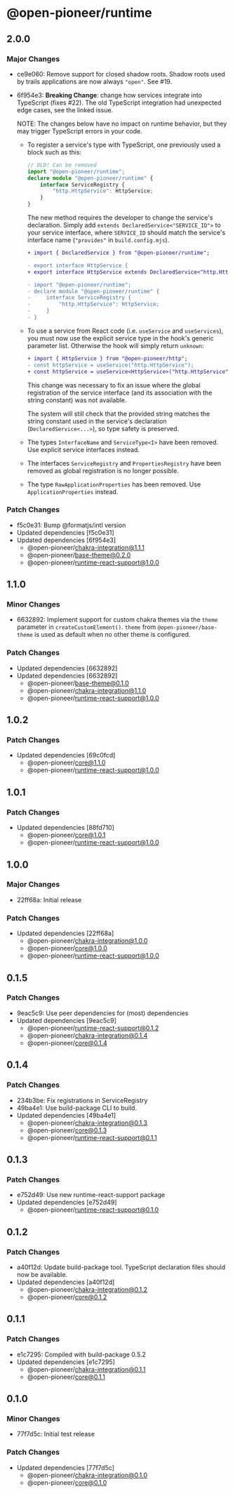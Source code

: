 # @open-pioneer/runtime

## 2.0.0

### Major Changes

-   ce9e060: Remove support for closed shadow roots.
    Shadow roots used by trails applications are now always `"open"`.
    See #19.
-   6f954e3: **Breaking Change**: change how services integrate into TypeScript (fixes #22).
    The old TypeScript integration had unexpected edge cases, see the linked issue.

    NOTE: The changes below have no impact on runtime behavior, but they may trigger TypeScript errors in your code.

    -   To register a service's type with TypeScript, one previously used a block such as this:

        ```ts
        // OLD! Can be removed
        import "@open-pioneer/runtime";
        declare module "@open-pioneer/runtime" {
            interface ServiceRegistry {
                "http.HttpService": HttpService;
            }
        }
        ```

        The new method requires the developer to change the service's declaration.
        Simply add `extends DeclaredService<"SERVICE_ID">` to your service interface, where `SERVICE_ID` should match the service's interface name (`"provides"` in `build.config.mjs`).

        ```diff
        + import { DeclaredService } from "@open-pioneer/runtime";

        - export interface HttpService {
        + export interface HttpService extends DeclaredService<"http.HttpService"> {

        - import "@open-pioneer/runtime";
        - declare module "@open-pioneer/runtime" {
        -     interface ServiceRegistry {
        -         "http.HttpService": HttpService;
        -     }
        - }
        ```

    -   To use a service from React code (i.e. `useService` and `useServices`), you must now use the explicit service type in the hook's generic parameter list. Otherwise the hook will simply return `unknown`:

        ```diff
        + import { HttpService } from "@open-pioneer/http";
        - const httpService = useService("http.HttpService");
        + const httpService = useService<HttpService>("http.HttpService");
        ```

        This change was necessary to fix an issue where the global registration of the service interface (and its association with the string constant) was not available.

        The system will still check that the provided string matches the string constant used in the service's declaration (`DeclaredService<...>`), so type safety is preserved.

    -   The types `InterfaceName` and `ServiceType<I>` have been removed. Use explicit service interfaces instead.
    -   The interfaces `ServiceRegistry` and `PropertiesRegistry` have been removed as global registration is no longer possible.
    -   The type `RawApplicationProperties` has been removed. Use `ApplicationProperties` instead.

### Patch Changes

-   f5c0e31: Bump @formatjs/intl version
-   Updated dependencies [f5c0e31]
-   Updated dependencies [6f954e3]
    -   @open-pioneer/chakra-integration@1.1.1
    -   @open-pioneer/base-theme@0.2.0
    -   @open-pioneer/runtime-react-support@1.0.0

## 1.1.0

### Minor Changes

-   6632892: Implement support for custom chakra themes via the `theme` parameter in `createCustomElement()`.
    `theme` from `@open-pioneer/base-theme` is used as default when no other theme is configured.

### Patch Changes

-   Updated dependencies [6632892]
-   Updated dependencies [6632892]
    -   @open-pioneer/base-theme@0.1.0
    -   @open-pioneer/chakra-integration@1.1.0
    -   @open-pioneer/runtime-react-support@1.0.0

## 1.0.2

### Patch Changes

-   Updated dependencies [69c0fcd]
    -   @open-pioneer/core@1.1.0
    -   @open-pioneer/runtime-react-support@1.0.0

## 1.0.1

### Patch Changes

-   Updated dependencies [88fd710]
    -   @open-pioneer/core@1.0.1
    -   @open-pioneer/runtime-react-support@1.0.0

## 1.0.0

### Major Changes

-   22ff68a: Initial release

### Patch Changes

-   Updated dependencies [22ff68a]
    -   @open-pioneer/chakra-integration@1.0.0
    -   @open-pioneer/core@1.0.0
    -   @open-pioneer/runtime-react-support@1.0.0

## 0.1.5

### Patch Changes

-   9eac5c9: Use peer dependencies for (most) dependencies
-   Updated dependencies [9eac5c9]
    -   @open-pioneer/runtime-react-support@0.1.2
    -   @open-pioneer/chakra-integration@0.1.4
    -   @open-pioneer/core@0.1.4

## 0.1.4

### Patch Changes

-   234b3be: Fix registrations in ServiceRegistry
-   49ba4e1: Use build-package CLI to build.
-   Updated dependencies [49ba4e1]
    -   @open-pioneer/chakra-integration@0.1.3
    -   @open-pioneer/core@0.1.3
    -   @open-pioneer/runtime-react-support@0.1.1

## 0.1.3

### Patch Changes

-   e752d49: Use new runtime-react-support package
-   Updated dependencies [e752d49]
    -   @open-pioneer/runtime-react-support@0.1.0

## 0.1.2

### Patch Changes

-   a40f12d: Update build-package tool. TypeScript declaration files should now be available.
-   Updated dependencies [a40f12d]
    -   @open-pioneer/chakra-integration@0.1.2
    -   @open-pioneer/core@0.1.2

## 0.1.1

### Patch Changes

-   e1c7295: Compiled with build-package 0.5.2
-   Updated dependencies [e1c7295]
    -   @open-pioneer/chakra-integration@0.1.1
    -   @open-pioneer/core@0.1.1

## 0.1.0

### Minor Changes

-   77f7d5c: Initial test release

### Patch Changes

-   Updated dependencies [77f7d5c]
    -   @open-pioneer/chakra-integration@0.1.0
    -   @open-pioneer/core@0.1.0
